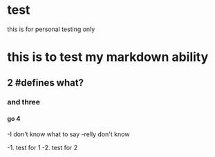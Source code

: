 # test
this is for personal testing only

# this is to test my markdown ability
## 2 #defines what?
### and three
#### go 4

-I don't know what to say
-relly don't know

-1. test for 1
-2. test for 2
